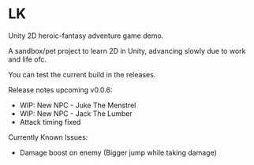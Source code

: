 # LK

Unity 2D heroic-fantasy adventure game demo.

A sandbox/pet project to learn 2D in Unity, advancing slowly due to work and life ofc.

You can test the current build in the releases.

Release notes upcoming v0.0.6:

- WIP: New NPC - Juke The Menstrel
- WIP: New NPC - Jack The Lumber
- Attack timing fixed

Currently Known Issues:

- Damage boost on enemy (Bigger jump while taking damage)
